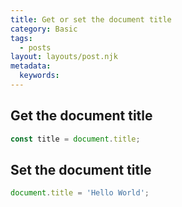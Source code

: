 ```yaml
---
title: Get or set the document title
category: Basic
tags:
  - posts
layout: layouts/post.njk
metadata:
  keywords:
---
```


## Get the document title

```js
const title = document.title;
```

## Set the document title

```js
document.title = 'Hello World';
```